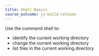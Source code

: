 ```yaml
---
title: Shell Basics
course_outcome: js-build-release
---
```

Use the command shell to:

- identify the current working directory
- change the current working directory
- list files in the current working directory
